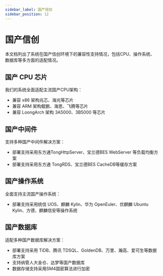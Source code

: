 ```yaml
---
sidebar_label: 国产信创
sidebar_position: 12
---
```


# 国产信创

本文档列出了系统在国产信创环境下的兼容性支持情况，包括CPU、操作系统、数据库等多方面的适配情况。

## 国产 CPU 芯片

我们的系统全面适配主流国产CPU架构：

- 兼容 x86 架构兆芯、海光等芯片
- 兼容 ARM 架构鲲鹏、海思、飞腾等芯片
- 兼容 LoongArch 架构 3A5000、3B5000 等芯片

## 国产中间件

支持多种国产中间件解决方案：

- 部署支持采用东方通TongHttpServer、宝兰德BES WebServer 等负载均衡方案
- 部署支持采用东方通 TongRDS、宝兰德BES CacheDB等缓存方案

<!-- ## 国产浏览器

前端界面兼容主流国密浏览器：

- 兼容 360 安全浏览器、奇安信可信浏览器等国密浏览器 -->

## 国产操作系统

全面支持主流国产操作系统：

- 部署支持采用统信 UOS、麒麟 Kylin、华为 OpenEuler、优麒麟 Ubuntu Kylin、方德、麒麟信安等操作系统

## 国产数据库

适配多种国产数据库解决方案：

- 部署支持采用 TiDB、腾讯 TDSQL、GoldenDB、万里、瀚高、爱可生等数据库方案
- 支持纳管人大金仓、达梦等国产数据库
- 数据存储支持采用SM4国密算法进行加密

<!-- ## 国产认证、加密卡

提供安全可靠的国密方案：

- 支持宁盾等国密加密认证方案
- 一体机支持配置 PCIE 加密卡、 -->
